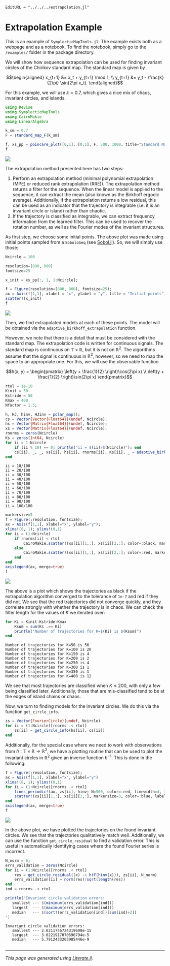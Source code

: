```@meta
EditURL = "../../../extrapolation.jl"
```

# Extrapolation Example

This is an example of `SymplecticMapTools.jl`. The example exists both as a
webpage and as a notebook. To find the notebook, simply go to the `/examples/`
folder in the package directory.

We will show how sequence extrapolation can be used for finding invariant
circles of the Chirikov standard map. The standard map is given by
```math
\begin{aligned}
    x_{t+1} &= x_t + y_{t+1} \mod 1, \\
    y_{t+1} &= y_t - \frac{k}{2\pi} \sin(2\pi x_t).
\end{aligned}
```

For this example, we will use $k=0.7$, which gives a nice mix of chaos,
invariant circles, and islands.

````julia
using Revise
using SymplecticMapTools
using CairoMakie
using LinearAlgebra
````

````julia
k_sm = 0.7
F = standard_map_F(k_sm)

f, xs_pp = poincare_plot([0,1], [0,1], F, 500, 1000, title="Standard Map, k = $(k_sm)")
f
````
![](extrapolation-5.png)

The extrapolation method presented here has two steps:
1. Perform an extrapolation method (minimal polynomial extrapolation (MPE) or
   reduced rank extrapolation (RRE)). The extrapolation method returns a
   filter for the sequence. When the linear model is applied to the sequence,
   it can extract the mean (also known as the Birkhoff ergodic average).
   Additionally, if the extrapolation returns a low residual, this can be used
   as an indicator that the trajectory is integrable (i.e. it is an invariant
   circle or island) rather than chaotic.
2. If the trajectory is classified as integrable, we can extract frequency
   information from the learned filter. This can be used to recover the
   rotation number, as well as the Fourier modes of the invariant structures.

As first step, we choose some initial points. The above plot was made using
initial points sampled from a `SoboloSeq` (see
[Sobol.jl](https://github.com/JuliaMath/Sobol.jl)). So, we will simply use
those:

````julia
Ncircle = 100

resolution=(800, 800)
fontsize=25

x_init = xs_pp[:, 1, 1:Ncircle];

f = Figure(resolution=(800, 800), fontsize=25);
ax = Axis(f[1,1], xlabel = "x", ylabel = "y", title = "Initial points");
scatter!(x_init)
f
````
![](extrapolation-7.png)

Then, we find extrapolated models at each of these points. The model will be
obtained via the `adaptive_birkhoff_extrapolation` function.

However, we note that there is a detail that must be considered with the
standard map. The extrapolation code is written for continuous signals. The
standard map is continuous on $\mathbb{T} \times \mathbb{R}$, but it is not on
$\mathbb{R}^2$. The algorithms assume that the signal is continuous in
$\mathbb{R}^2$, however, so we need to map the space to an appropriate one.
For this, we will use the observable function
```math
h(x, y) = \begin{pmatrix}
\left(y + \frac{1}{2} \right)\cos(2\pi x) \\
\left(y + \frac{1}{2} \right)\sin(2\pi x)
\end{pmatrix}
```

````julia
rtol = 1e-10
Kinit = 50
Kstride = 50
Kmax = 400
Nfactor = 1.5;

h, HJ, hinv, HJinv = polar_map();
cs = Vector{Vector{Float64}}(undef, Ncircle);
hs = Vector{Matrix{Float64}}(undef, Ncircle);
xs = Vector{Matrix{Float64}}(undef, Ncircle);
rnorms = zeros(Ncircle)
Ks = zeros(Int64, Ncircle)
for ii = 1:Ncircle
    if (ii % 10) == 0; println("ii = $(ii)/$(Ncircle)"); end
    cs[ii], _, _, xs[ii], hs[ii], rnorms[ii], Ks[ii], _ = adaptive_birkhoff_extrapolation(h, F, x_init[:, ii]; rtol, Kinit, Kstride, Kmax, Nfactor)
end
````

````
ii = 10/100
ii = 20/100
ii = 30/100
ii = 40/100
ii = 50/100
ii = 60/100
ii = 70/100
ii = 80/100
ii = 90/100
ii = 100/100

````

````julia
markersize=5
f = Figure(;resolution, fontsize);
ax = Axis(f[1,1], xlabel="x", ylabel="y");
xlims!(0, 1); ylims!(0,1)
for ii = (1:Ncircle)
    if rnorms[ii] < rtol
        CairoMakie.scatter!(xs[ii][1,:], xs[ii][2,:]; color=:black, markersize, label="Invariant Circles / Islands")
    else
        CairoMakie.scatter!(xs[ii][1,:], xs[ii][2,:]; color=:red, markersize, label="Chaos")
    end
end
axislegend(ax, merge=true)
f
````
![](extrapolation-10.png)

The above is a plot which shows the trajectories as black if the extrapolation algorithm converged to the tolerance of `1e-7` and red if they did not. We see that the red trajectories did not converge quickly, and they correlate strongly with whether the trajectory is in chaos. We can check the filter length for the values of $K$ we iterated over:

````julia
for Ki = Kinit:Kstride:Kmax
    Ksum = sum(Ks .== Ki)
    println("Number of trajectories for K=$(Ki) is $(Ksum)")
end
````

````
Number of trajectories for K=50 is 56
Number of trajectories for K=100 is 20
Number of trajectories for K=150 is 4
Number of trajectories for K=200 is 2
Number of trajectories for K=250 is 4
Number of trajectories for K=300 is 1
Number of trajectories for K=350 is 1
Number of trajectories for K=400 is 12

````

We see that most trajectories are classified when $K \leq 200$, with only a few being classified later. Additionally, those that are mis-classified tend to be at the edges of island chains or chaos.

Now, we turn to finding models for the invariant circles. We do this via the function `get_circle_info`.

````julia
zs = Vector{FourierCircle}(undef, Ncircle)
for ii = (1:Ncircle)[rnorms .< rtol]
    zs[ii] = get_circle_info(hs[ii], cs[ii])
end
````

Additionally, for the special case where we need to work with observations from $h : \mathbb{T}\times\mathbb{R} \to \mathbb{R}^2$, we have a plotting routine that can be used to plot the invariant circles in $\mathbb{R}^2$ given an inverse function $h^{-1}$. This is done in the following:

````julia
f = Figure(;resolution, fontsize);
ax = Axis(f[1,1], xlabel="x", ylabel="y")
xlims!(0, 1); ylims!(0,1)
for ii = (1:Ncircle)[rnorms .< rtol]
    lines_periodic!(ax, zs[ii], hinv; N=500, color=:red, linewidth=4, label="Invariant Circles")
    scatter!(xs[ii][1,:], xs[ii][2,:], markersize=3, color=:blue, label="Trajectories")
end
axislegend(ax, merge=true)
f
````
![](extrapolation-16.png)

In the above plot, we have plotted the trajectories on the found invariant circles. We see that the trajectories qualitatively match well. Additionally, we can use the function `get_circle_residual` to find a validation error. This is useful in automatically identifying cases where the found Fourier series is incorrect.

````julia
N_norm = 6;
errs_validation = zeros(Ncircle)
for ii = (1:Ncircle)[rnorms .< rtol]
    res = get_circle_residual((x) -> h(F(hinv(x))), zs[ii], N_norm)
    errs_validation[ii] = norm(res)/sqrt(length(res))
end
ind = rnorms .< rtol

println("Invariant circle validation errors:
   smallest --- $(minimum(errs_validation[ind]))
   largest  --- $(maximum(errs_validation[ind]))
   median   --- $(sort!(errs_validation[ind])[sum(ind)÷2])
")
````

````
Invariant circle validation errors:
   smallest --- 2.0211746724319608e-15
   largest  --- 3.0221917070596794e-5
   median   --- 5.7912433203985446e-9


````

---

*This page was generated using [Literate.jl](https://github.com/fredrikekre/Literate.jl).*

